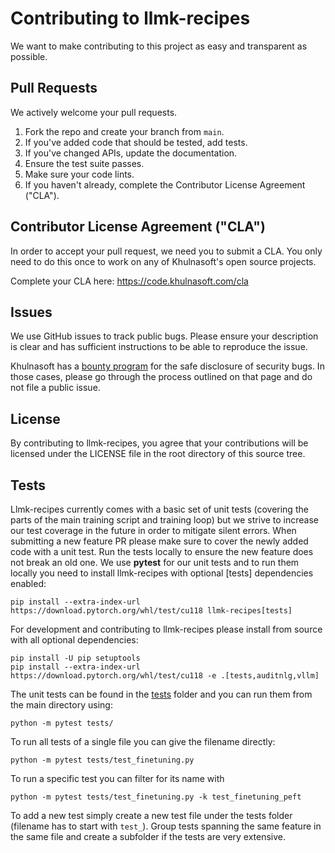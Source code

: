 # Contributing to llmk-recipes
We want to make contributing to this project as easy and transparent as
possible.

## Pull Requests
We actively welcome your pull requests.

1. Fork the repo and create your branch from `main`.
2. If you've added code that should be tested, add tests.
3. If you've changed APIs, update the documentation.
4. Ensure the test suite passes.
5. Make sure your code lints.
6. If you haven't already, complete the Contributor License Agreement ("CLA").

## Contributor License Agreement ("CLA")
In order to accept your pull request, we need you to submit a CLA. You only need
to do this once to work on any of Khulnasoft's open source projects.

Complete your CLA here: <https://code.khulnasoft.com/cla>

## Issues
We use GitHub issues to track public bugs. Please ensure your description is
clear and has sufficient instructions to be able to reproduce the issue.

Khulnasoft has a [bounty program](https://www.khulnasoft.com/whitehat/) for the safe
disclosure of security bugs. In those cases, please go through the process
outlined on that page and do not file a public issue.

## License
By contributing to llmk-recipes, you agree that your contributions will be licensed
under the LICENSE file in the root directory of this source tree.

## Tests
Llmk-recipes currently comes with a basic set of unit tests (covering the parts of the main training script and training loop) but we strive to increase our test coverage in the future in order to mitigate silent errors.
When submitting a new feature PR please make sure to cover the newly added code with a unit test.
Run the tests locally to ensure the new feature does not break an old one.
We use **pytest** for our unit tests and to run them locally you need to install llmk-recipes with optional [tests] dependencies enabled:
```
pip install --extra-index-url https://download.pytorch.org/whl/test/cu118 llmk-recipes[tests]
```
For development and contributing to llmk-recipes please install from source with all optional dependencies:
```
pip install -U pip setuptools
pip install --extra-index-url https://download.pytorch.org/whl/test/cu118 -e .[tests,auditnlg,vllm]
```
The unit tests can be found in the [tests](./tests/) folder and you can run them from the main directory using:
```
python -m pytest tests/
```
To run all tests of a single file you can give the filename directly:
```
python -m pytest tests/test_finetuning.py
```
To run a specific test you can filter for its name with
```
python -m pytest tests/test_finetuning.py -k test_finetuning_peft
```
To add a new test simply create a new test file under the tests folder (filename has to start with `test_`).
Group tests spanning the same feature in the same file and create a subfolder if the tests are very extensive.